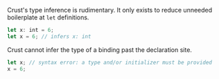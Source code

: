 Crust's type inference is rudimentary. It only exists to reduce unneeded boilerplate at `let` definitions.

```rust
let x: int = 6;
let x = 6; // infers x: int
```

Crust cannot infer the type of a binding past the declaration site.

```rust
let x; // syntax error: a type and/or initializer must be provided
x = 6; 
```
